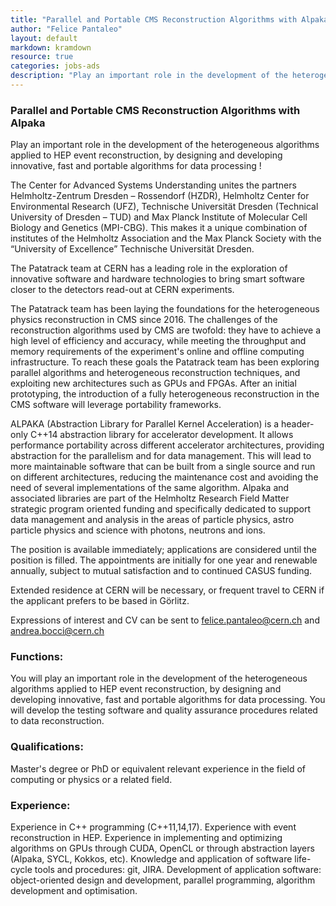 ```yaml
---
title: "Parallel and Portable CMS Reconstruction Algorithms with Alpaka"
author: "Felice Pantaleo"
layout: default
markdown: kramdown
resource: true
categories: jobs-ads
description: "Play an important role in the development of the heterogeneous algorithms applied to HEP event reconstruction, by designing and developing innovative, fast and portable algorithms for data processing !"
---
```

### Parallel and Portable CMS Reconstruction Algorithms with Alpaka 

Play an important role in the development of the heterogeneous algorithms applied to HEP event reconstruction, by designing and developing innovative, fast and portable algorithms for data processing !

The Center for Advanced Systems Understanding unites the partners Helmholtz-Zentrum Dresden – Rossendorf (HZDR), Helmholtz Center for Environmental Research (UFZ), Technische Universität Dresden (Technical University of Dresden – TUD) and Max Planck Institute of Molecular Cell Biology and Genetics (MPI-CBG). This makes it a unique combination of institutes of the Helmholtz Association and the Max Planck Society with the “University of Excellence” Technische Universität Dresden.

The Patatrack team at CERN has a leading role in the exploration of innovative software and hardware technologies to bring smart software closer to the detectors read-out at CERN experiments. 

The Patatrack team has been laying the foundations for the heterogeneous physics reconstruction in CMS since 2016. The challenges of the reconstruction algorithms used by CMS are twofold: they have to achieve a high level of efficiency and accuracy, while meeting the throughput and memory requirements of the experiment's online and offline computing infrastructure. To reach these goals the Patatrack team has been exploring parallel algorithms and heterogeneous reconstruction techniques, and exploiting new architectures such as GPUs and FPGAs. After an initial prototyping, the introduction of a fully heterogeneous reconstruction in the CMS software will leverage portability frameworks.

ALPAKA (Abstraction Library for Parallel Kernel Acceleration) is a header-only C++14 abstraction library for accelerator development. It allows performance portability across different accelerator architectures, providing abstraction for the parallelism and for data management. This will lead to more maintainable software that can be built from a single source and run on different architectures, reducing the maintenance cost and avoiding the need of several implementations of the same algorithm. 
Alpaka and associated libraries are part of the Helmholtz Research Field Matter strategic program oriented funding and specifically dedicated to support data management and analysis in the areas of particle physics, astro particle physics and science with photons, neutrons and ions.

The position is available immediately; applications are considered until the position is filled.
The appointments are initially for one year and renewable annually, subject to mutual satisfaction and to continued CASUS funding.

Extended residence at CERN will be necessary, or frequent travel to CERN if the applicant prefers to be based in Görlitz.

Expressions of interest and CV can be sent to <felice.pantaleo@cern.ch> and <andrea.bocci@cern.ch>

### Functions:
You will play an important role in the development of the heterogeneous algorithms applied to HEP event reconstruction, by designing and developing innovative, fast and portable algorithms for data processing. 
You will develop the testing software and quality assurance procedures related to data reconstruction.

### Qualifications: 
Master's degree or PhD or equivalent relevant experience in the field of computing or physics or a related field.

### Experience:
Experience in C++ programming (C++11,14,17).
Experience with event reconstruction in HEP.
Experience in implementing and optimizing algorithms on GPUs through CUDA, OpenCL or through abstraction layers (Alpaka, SYCL, Kokkos, etc). 
Knowledge and application of software life-cycle tools and procedures: git, JIRA.
Development of application software: object-oriented design and development, parallel programming, algorithm development and optimisation.




